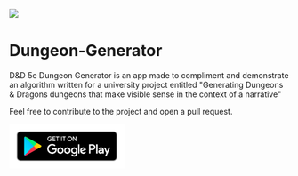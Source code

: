 [<img src="art/app-icon.png">]()

# Dungeon-Generator

D&D 5e Dungeon Generator is an app made to compliment and demonstrate an algorithm written for a university project entitled "Generating Dungeons & Dragons dungeons that make visible sense in the context of a narrative"

Feel free to contribute to the project and open a pull request.

[<img src="art/google-play-icon.png"
      alt="Download from Google Play"
      height="80">](https://play.google.com/store/apps/details?id=com.joeshuff.dddungeongenerator) 
      <!--[<img src="art/f-droid-download.png"
      alt="Download from F-Droid"
      height="80">]()-->
       <!-- [<img src="art/direct-apk-download.png"
      alt="Direct download"
      height="80">]()-->
      
